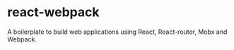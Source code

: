 # react-webpack
A boilerplate to build web applications using React, React-router, Mobx and Webpack.
